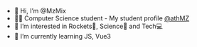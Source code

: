 - 👋 Hi, I’m @MzMix
- :man_student: Computer Science student - My student profile [@athMZ](https://github.com/athMZ)
- 👀 I’m interested in Rockets🚀, Science🧪 and Tech💻
- 🌱 I’m currently learning JS, Vue3

<!---
MzMix/MzMix is a ✨ special ✨ repository because its `README.md` (this file) appears on your GitHub profile.
You can click the Preview link to take a look at your changes.
--->
